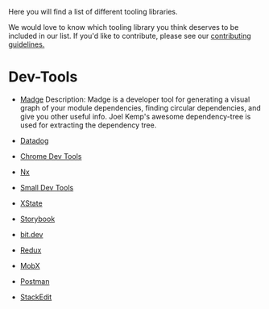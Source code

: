 Here you will find a list of different tooling libraries. 

We would love to know which tooling library you think deserves to be included in our list. If you'd like to contribute, please see our [contributing guidelines.](./CONTRIBUTING.md)

# Dev-Tools
- [Madge](https://github.com/pahen/madge)
Description: Madge is a developer tool for generating a visual graph of your module dependencies, finding circular dependencies, and give you other useful info. Joel Kemp's awesome dependency-tree is used for extracting the dependency tree.

- [Datadog](https://www.datadoghq.com/) 
- [Chrome Dev Tools](https://developer.chrome.com/docs/devtools/) 
- [Nx](https://nx.dev/) 
- [Small Dev Tools](https://smalldev.tools/)
- [XState](https://xstate.js.org/)
- [Storybook](https://storybook.js.org/)
- [bit.dev](https://bit.dev/)
- [Redux](https://redux.js.org/)
- [MobX](https://mobx.js.org/README.html)
- [Postman](https://www.postman.com/)
- [StackEdit](https://stackedit.io/)
